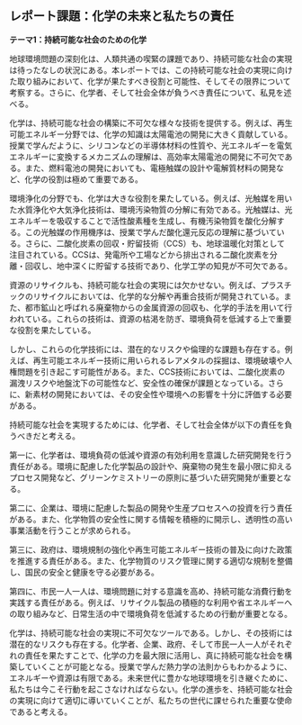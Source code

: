 ## レポート課題：化学の未来と私たちの責任

**テーマ1：持続可能な社会のための化学**

地球環境問題の深刻化は、人類共通の喫緊の課題であり、持続可能な社会の実現は待ったなしの状況にある。本レポートでは、この持続可能な社会の実現に向けた取り組みにおいて、化学が果たすべき役割と可能性、そしてその限界について考察する。さらに、化学者、そして社会全体が負うべき責任について、私見を述べる。

化学は、持続可能な社会の構築に不可欠な様々な技術を提供する。例えば、再生可能エネルギー分野では、化学の知識は太陽電池の開発に大きく貢献している。授業で学んだように、シリコンなどの半導体材料の性質や、光エネルギーを電気エネルギーに変換するメカニズムの理解は、高効率太陽電池の開発に不可欠である。また、燃料電池の開発においても、電極触媒の設計や電解質材料の開発など、化学の役割は極めて重要である。

環境浄化の分野でも、化学は大きな役割を果たしている。例えば、光触媒を用いた水質浄化や大気浄化技術は、環境汚染物質の分解に有効である。光触媒は、光エネルギーを吸収することで活性酸素種を生成し、有機汚染物質を酸化分解する。この光触媒の作用機序は、授業で学んだ酸化還元反応の理解に基づいている。さらに、二酸化炭素の回収・貯留技術（CCS）も、地球温暖化対策として注目されている。CCSは、発電所や工場などから排出される二酸化炭素を分離・回収し、地中深くに貯留する技術であり、化学工学の知見が不可欠である。

資源のリサイクルも、持続可能な社会の実現には欠かせない。例えば、プラスチックのリサイクルにおいては、化学的な分解や再重合技術が開発されている。また、都市鉱山と呼ばれる廃棄物からの金属資源の回収も、化学的手法を用いて行われている。これらの技術は、資源の枯渇を防ぎ、環境負荷を低減する上で重要な役割を果たしている。

しかし、これらの化学技術には、潜在的なリスクや倫理的な課題も存在する。例えば、再生可能エネルギー技術に用いられるレアメタルの採掘は、環境破壊や人権問題を引き起こす可能性がある。また、CCS技術においては、二酸化炭素の漏洩リスクや地盤沈下の可能性など、安全性の確保が課題となっている。さらに、新素材の開発においては、その安全性や環境への影響を十分に評価する必要がある。

持続可能な社会を実現するためには、化学者、そして社会全体が以下の責任を負うべきだと考える。

第一に、化学者は、環境負荷の低減や資源の有効利用を意識した研究開発を行う責任がある。環境に配慮した化学製品の設計や、廃棄物の発生を最小限に抑えるプロセス開発など、グリーンケミストリーの原則に基づいた研究開発が重要となる。

第二に、企業は、環境に配慮した製品の開発や生産プロセスへの投資を行う責任がある。また、化学物質の安全性に関する情報を積極的に開示し、透明性の高い事業活動を行うことが求められる。

第三に、政府は、環境規制の強化や再生可能エネルギー技術の普及に向けた政策を推進する責任がある。また、化学物質のリスク管理に関する適切な規制を整備し、国民の安全と健康を守る必要がある。

第四に、市民一人一人は、環境問題に対する意識を高め、持続可能な消費行動を実践する責任がある。例えば、リサイクル製品の積極的な利用や省エネルギーへの取り組みなど、日常生活の中で環境負荷を低減するための行動が重要となる。

化学は、持続可能な社会の実現に不可欠なツールである。しかし、その技術には潜在的なリスクも存在する。化学者、企業、政府、そして市民一人一人がそれぞれの責任を果たすことで、化学の力を最大限に活用し、真に持続可能な社会を構築していくことが可能となる。授業で学んだ熱力学の法則からもわかるように、エネルギーや資源は有限である。未来世代に豊かな地球環境を引き継ぐために、私たちは今こそ行動を起こさなければならない。化学の進歩を、持続可能な社会の実現に向けて適切に導いていくことが、私たちの世代に課せられた重要な使命であると考える。
